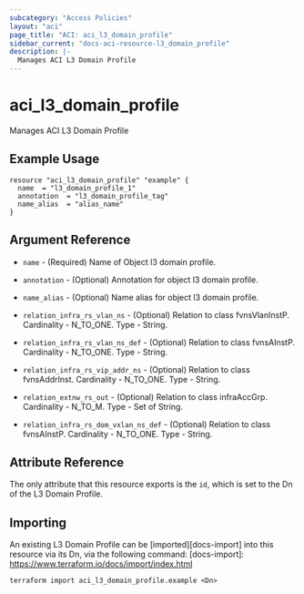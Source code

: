 ```yaml
---
subcategory: "Access Policies"
layout: "aci"
page_title: "ACI: aci_l3_domain_profile"
sidebar_current: "docs-aci-resource-l3_domain_profile"
description: |-
  Manages ACI L3 Domain Profile
---
```


# aci_l3_domain_profile #
Manages ACI L3 Domain Profile

## Example Usage ##

```hcl
resource "aci_l3_domain_profile" "example" {
  name  = "l3_domain_profile_1"
  annotation  = "l3_domain_profile_tag"
  name_alias  = "alias_name"
}
```
## Argument Reference ##
* `name` - (Required) Name of Object l3 domain profile.
* `annotation` - (Optional) Annotation for object l3 domain profile.
* `name_alias` - (Optional) Name alias for object l3 domain profile.

* `relation_infra_rs_vlan_ns` - (Optional) Relation to class fvnsVlanInstP. Cardinality - N_TO_ONE. Type - String.
                
* `relation_infra_rs_vlan_ns_def` - (Optional) Relation to class fvnsAInstP. Cardinality - N_TO_ONE. Type - String.
                
* `relation_infra_rs_vip_addr_ns` - (Optional) Relation to class fvnsAddrInst. Cardinality - N_TO_ONE. Type - String.
                
* `relation_extnw_rs_out` - (Optional) Relation to class infraAccGrp. Cardinality - N_TO_M. Type - Set of String.
                
* `relation_infra_rs_dom_vxlan_ns_def` - (Optional) Relation to class fvnsAInstP. Cardinality - N_TO_ONE. Type - String.
                


## Attribute Reference

The only attribute that this resource exports is the `id`, which is set to the
Dn of the L3 Domain Profile.

## Importing ##

An existing L3 Domain Profile can be [imported][docs-import] into this resource via its Dn, via the following command:
[docs-import]: https://www.terraform.io/docs/import/index.html


```
terraform import aci_l3_domain_profile.example <Dn>
```